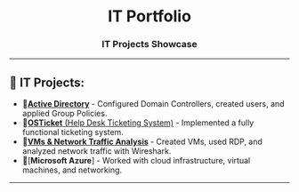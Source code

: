 <h1 align="center">IT Portfolio</h1>
<h3 align="center">IT Projects Showcase</h3>

---

## 🚀 IT Projects:
- 🔹[**Active Directory**](https://github.com/cn205000/IT-Portfolio/tree/main/OSTicket) - Configured Domain Controllers, created users, and applied Group Policies.
- 🔹[**OSTicket** (Help Desk Ticketing System)](https://github.com/cn205000/IT-Portfolio/tree/main/OSTicket) - Implemented a fully functional ticketing system.
- 🔹[**VMs & Network Traffic Analysis**](https://github.com/cn205000/IT-Portfolio/tree/main/VM's%20%26%20Network%20Traffic) - Created VMs, used RDP, and analyzed network traffic with Wireshark.
- 🔹[**Microsoft Azure**] - Worked with cloud infrastructure, virtual machines, and networking.
---
